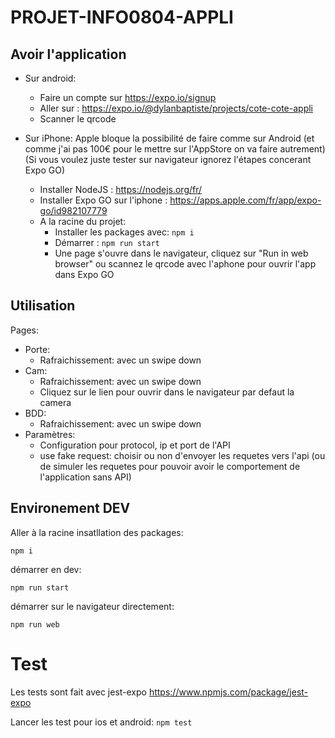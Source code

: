 # PROJET-INFO0804-APPLI


## Avoir l'application
- Sur android:
	- Faire un compte sur https://expo.io/signup
	- Aller sur : https://expo.io/@dylanbaptiste/projects/cote-cote-appli
	- Scanner le qrcode

- Sur iPhone: Apple bloque la possibilité de faire comme sur Android (et comme j'ai pas 100€ pour le mettre sur l'AppStore on va faire autrement) (Si vous voulez juste tester sur navigateur ignorez l'étapes concerant Expo GO)
	- Installer NodeJS : https://nodejs.org/fr/
	- Installer Expo GO sur l'iphone : https://apps.apple.com/fr/app/expo-go/id982107779
	- A la racine du projet:
		- Installer les packages avec: `npm i`
		- Démarrer : `npm run start`
		- Une page s'ouvre dans le navigateur, cliquez sur "Run in web browser" ou scannez le qrcode avec l'aphone pour ouvrir l'app dans Expo GO


## Utilisation

Pages:
- Porte:
	- Rafraichissement: avec un swipe down
- Cam:
	- Rafraichissement: avec un swipe down
	- Cliquez sur le lien pour ouvrir dans le navigateur par defaut la camera
- BDD:
	- Rafraichissement: avec un swipe down
- Paramètres:
	- Configuration pour protocol, ip et port de l'API
	- use fake request: choisir ou non d'envoyer les requetes vers l'api (ou de simuler les requetes pour pouvoir avoir le comportement de l'application sans API)

## Environement DEV
Aller à la racine 
insatllation des packages:

`npm i`

démarrer en dev:

`npm run start`

démarrer sur le navigateur directement:

`npm run web`

# Test

Les tests sont fait avec jest-expo https://www.npmjs.com/package/jest-expo

Lancer les test pour ios et android:
`npm test`